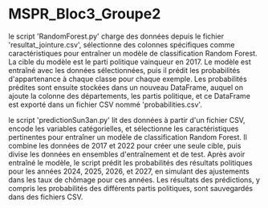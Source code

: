 # MSPR_Bloc3_Groupe2
 le script 'RandomForest.py' charge des données depuis le fichier 'resultat_jointure.csv', sélectionne des colonnes spécifiques comme caractéristiques pour entraîner un modèle de classification Random 
 Forest. 
 La cible du modèle est le parti politique vainqueur en 2017.
 Le modèle est entraîné avec les données sélectionnées, puis il prédit les probabilités d'appartenance à chaque classe pour chaque exemple. Les probabilités prédites sont ensuite stockées dans un nouveau 
 DataFrame, auquel on ajoute la colonne des départements, les partis politique, et ce DataFrame est exporté dans un fichier CSV nommé 'probabilities.csv'.

 le script 'predictionSun3an.py' lit des données à partir d'un fichier CSV, encode les variables catégorielles, et sélectionne les caractéristiques pertinentes pour entraîner un modèle de classification 
 Random Forest. Il combine les données de 2017 et 2022 pour créer une seule cible, puis divise les données en ensembles d'entraînement et de test.
 Après avoir entraîné le modèle, le script prédit les probabilités des résultats politiques pour les années 2024, 2025, 2026, et 2027, en simulant des ajustements dans les taux de chômage pour ces années. 
 Les résultats des  prédictions, y compris les probabilités des différents partis politiques, sont sauvegardés dans des fichiers CSV.




